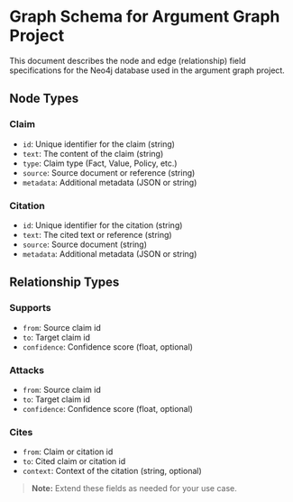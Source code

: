 # Graph Schema for Argument Graph Project

This document describes the node and edge (relationship) field specifications for the Neo4j database used in the argument graph project.

## Node Types

### Claim
- `id`: Unique identifier for the claim (string)
- `text`: The content of the claim (string)
- `type`: Claim type (Fact, Value, Policy, etc.)
- `source`: Source document or reference (string)
- `metadata`: Additional metadata (JSON or string)

### Citation
- `id`: Unique identifier for the citation (string)
- `text`: The cited text or reference (string)
- `source`: Source document (string)
- `metadata`: Additional metadata (JSON or string)

## Relationship Types

### Supports
- `from`: Source claim id
- `to`: Target claim id
- `confidence`: Confidence score (float, optional)

### Attacks
- `from`: Source claim id
- `to`: Target claim id
- `confidence`: Confidence score (float, optional)

### Cites
- `from`: Claim or citation id
- `to`: Cited claim or citation id
- `context`: Context of the citation (string, optional)

> **Note:** Extend these fields as needed for your use case. 